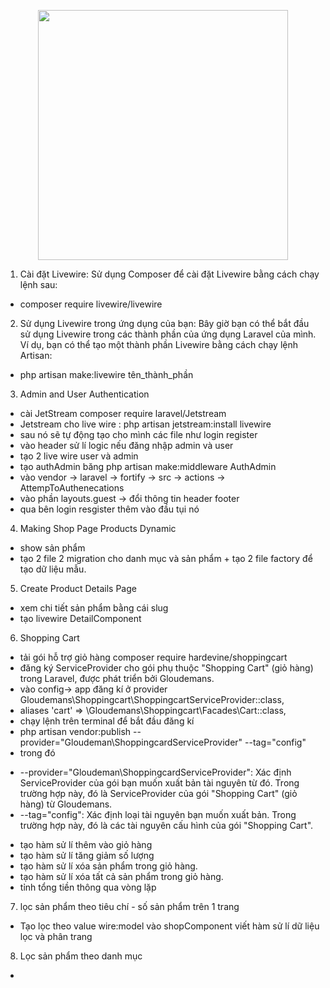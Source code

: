 <p align="center"><a href="https://laravel.com" target="_blank"><img src="https://raw.githubusercontent.com/laravel/art/master/logo-lockup/5%20SVG/2%20CMYK/1%20Full%20Color/laravel-logolockup-cmyk-red.svg" width="400"></a></p>

1. Cài đặt Livewire: Sử dụng Composer để cài đặt Livewire bằng cách chạy lệnh sau:
 - composer require livewire/livewire

2. Sử dụng Livewire trong ứng dụng của bạn: Bây giờ bạn có thể bắt đầu sử dụng Livewire trong các 
thành phần của ứng dụng Laravel của mình. Ví dụ, bạn có thể tạo một thành phần Livewire bằng cách 
chạy lệnh Artisan:
 - php artisan make:livewire tên_thành_phần

3. Admin and User Authentication
 - cài JetStream composer require laravel/Jetstream
 - Jetstream cho live wire : php artisan jetstream:install livewire
 - sau nó sẽ tự động tạo cho mình các file như login register
 - vào header sử lí logic nếu đăng nhập admin và user
 - tạo 2 live wire user và admin
 - tạo authAdmin băng php artisan make:middleware AuthAdmin
 - vào vendor -> laravel -> fortify -> src -> actions -> AttempToAuthenecations
 - vào phần layouts.guest -> đổi thông tin header footer
 - qua bên login resgister thêm vào đầu tụi nó  <x-guest-layout> </x-guest-layout> 

 4. Making Shop Page Products Dynamic
 - show sản phẩm 
 - tạo 2 file 2 migration cho danh mục và sản phẩm + tạo 2 file factory để tạo dữ liệu mẫu.

 5. Create Product Details Page
 - xem chi tiết sản phẩm bằng cái slug
 - tạo livewire DetailComponent

 6. Shopping Cart
 -  tải gói hỗ trợ giỏ hàng composer require hardevine/shoppingcart
 -  đăng ký ServiceProvider cho gói phụ thuộc "Shopping Cart" (giỏ hàng) trong Laravel, được phát triển bởi    Gloudemans.
 - vào config-> app đăng kí ở provider Gloudemans\Shoppingcart\ShoppingcartServiceProvider::class,
 - aliases 'cart' => \Gloudemans\Shoppingcart\Facades\Cart::class,
 - chạy lệnh trên terminal để bắt đầu đăng kí 
 - php artisan vendor:publish --provider="Gloudeman\ShoppingcardServiceProvider" --tag="config"
 - trong đó 
 + --provider="Gloudeman\ShoppingcardServiceProvider": Xác định ServiceProvider của gói bạn muốn xuất bản tài nguyên từ đó. Trong trường hợp này, đó là ServiceProvider của gói "Shopping Cart" (giỏ hàng) từ Gloudemans.
 + --tag="config": Xác định loại tài nguyên bạn muốn xuất bản. Trong trường hợp này, đó là các tài nguyên cấu hình của gói "Shopping Cart".
 - tạo hàm sử lí thêm vào giỏ hàng
 - tạo hàm sử lí tăng giảm số lượng
 - tạo hàm sử lí xóa sản phẩm trong giỏ hàng.
 - tạo hàm sử lí xóa tất cả sản phẩm trong giỏ hàng.
 - tỉnh tổng tiền thông qua vòng lặp

 7. lọc sản phẩm theo tiêu chí - số sản phẩm trên 1 trang
 - Tạo lọc theo value wire:model vào shopComponent viết hàm sử lí dữ liệu lọc và phân trang

 8. Lọc sản phẩm theo danh mục
 - 